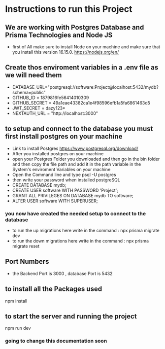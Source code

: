 # Instructions to run this Project

## We are working with Postgres Database and Prisma Technologies and Node JS

- first of All make sure to install Node on your machine and make sure that you install this version 16.15.0.
  <https://nodejs.org/en/>

## Create thos enviroment variables in a .env file as we will need them

- DATABASE_URL="postgresql://software:Project@localhost:5432/mydb?schema=public"
- GITHUB_ID = 1879816fe56414010309
- GITHUB_SECRET = 49a1eae43382ca1e4f98596efb1a5fa6861463d5
- JWT_SECRET = dazy123\*
- NEXTAUTH_URL = "http://localhost:3000"

## to setup and connect to the database you must first install postgres on your machine

- Link to install Postgres <https://www.postgresql.org/download/>
- After you installed postgres on your machine
- open your Postgres Folder you downloaded and then go in the bin folder and then copy the file path and add it in the path variable in the System's enviroment Variables on your machine
- Open the Command line and type psql -U postgres
- then write your password when installed postgreSQL
- CREATE DATABASE mydb;
- CREATE USER software WITH PASSWORD 'Project';
- GRANT ALL PRIVILEGES ON DATABASE mydb TO software;
- ALTER USER software WITH SUPERUSER;

### you now have created the needed setup to connect to the database

- to run the up migrations here write in the command : npx prisma migrate dev
- to run the down migrations here write in the command : npx prisma migrate reset

## Port Numbers

- the Backend Port is 3000 , database Port is 5432

## to install all the Packages used

npm install

## to start the server and running the project

npm run dev

### going to change this documentation soon
